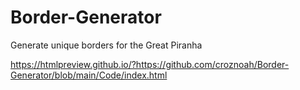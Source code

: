 # Border-Generator
Generate unique borders for the Great Piranha

https://htmlpreview.github.io/?https://github.com/croznoah/Border-Generator/blob/main/Code/index.html
